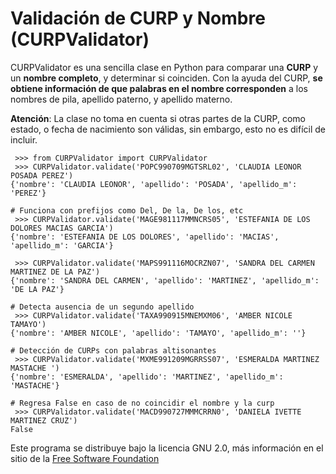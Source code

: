 # Validación de CURP y Nombre (CURPValidator)

CURPValidator es una sencilla clase en Python para comparar una **CURP** y un **nombre completo**, y determinar si coinciden. Con la ayuda del CURP, **se obtiene información de que palabras en el nombre corresponden** a los nombres de pila, apellido paterno, y apellido materno.

**Atención**: La clase no toma en cuenta si otras partes de la CURP, como estado, o fecha de nacimiento son válidas, sin embargo, esto no es difícil de incluir.

	 >>> from CURPValidator import CURPValidator
	 >>> CURPValidator.validate('POPC990709MGTSRL02', 'CLAUDIA LEONOR POSADA PEREZ')
	{'nombre': 'CLAUDIA LEONOR', 'apellido': 'POSADA', 'apellido_m': 'PEREZ'}
	
	# Funciona con prefijos como Del, De la, De los, etc
	 >>> CURPValidator.validate('MAGE981117MMNCRS05', 'ESTEFANIA DE LOS DOLORES MACIAS GARCIA')
	{'nombre': 'ESTEFANIA DE LOS DOLORES', 'apellido': 'MACIAS', 'apellido_m': 'GARCIA'}

	 >>> CURPValidator.validate('MAPS991116MOCRZN07', 'SANDRA DEL CARMEN MARTINEZ DE LA PAZ')
	{'nombre': 'SANDRA DEL CARMEN', 'apellido': 'MARTINEZ', 'apellido_m': 'DE LA PAZ'}
	
	# Detecta ausencia de un segundo apellido
	 >>> CURPValidator.validate('TAXA990915MNEMXM06', 'AMBER NICOLE TAMAYO')
	{'nombre': 'AMBER NICOLE', 'apellido': 'TAMAYO', 'apellido_m': ''}
	
	# Detección de CURPs con palabras altisonantes
	 >>> CURPValidator.validate('MXME991209MGRRSS07', 'ESMERALDA MARTINEZ MASTACHE ')
	{'nombre': 'ESMERALDA', 'apellido': 'MARTINEZ', 'apellido_m': 'MASTACHE'}

	# Regresa False en caso de no coincidir el nombre y la curp
	 >>> CURPValidator.validate('MACD990727MMMCRRN0', 'DANIELA IVETTE MARTINEZ CRUZ')
	False

	 

Este programa se distribuye bajo la licencia GNU 2.0, más información en el sitio de la [Free Software Foundation](https://www.gnu.org/licenses/old-licenses/gpl-2.0.html) 

